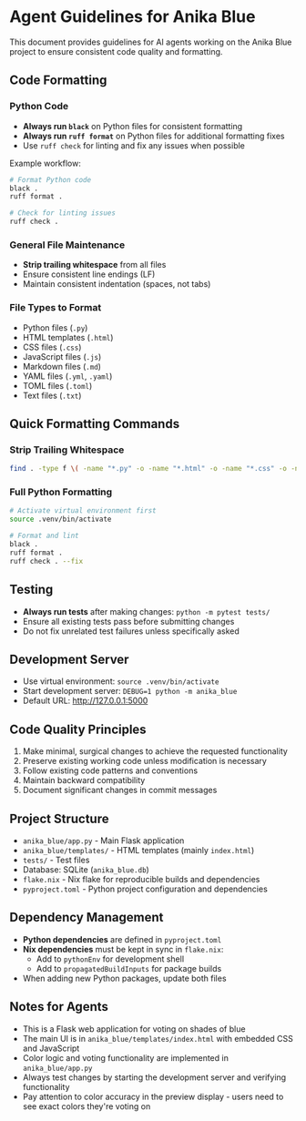# Agent Guidelines for Anika Blue

This document provides guidelines for AI agents working on the Anika Blue project to ensure consistent code quality and formatting.

## Code Formatting

### Python Code
- **Always run `black`** on Python files for consistent formatting
- **Always run `ruff format`** on Python files for additional formatting fixes
- Use `ruff check` for linting and fix any issues when possible

Example workflow:
```bash
# Format Python code
black .
ruff format .

# Check for linting issues
ruff check .
```

### General File Maintenance
- **Strip trailing whitespace** from all files
- Ensure consistent line endings (LF)
- Maintain consistent indentation (spaces, not tabs)

### File Types to Format
- Python files (`.py`)
- HTML templates (`.html`)
- CSS files (`.css`)
- JavaScript files (`.js`)
- Markdown files (`.md`)
- YAML files (`.yml`, `.yaml`)
- TOML files (`.toml`)
- Text files (`.txt`)

## Quick Formatting Commands

### Strip Trailing Whitespace
```bash
find . -type f \( -name "*.py" -o -name "*.html" -o -name "*.css" -o -name "*.js" -o -name "*.md" -o -name "*.yml" -o -name "*.yaml" -o -name "*.toml" -o -name "*.txt" \) -not -path "./.venv/*" -not -path "./.git/*" -not -path "./.*cache*" -exec sed -i 's/[[:space:]]*$//' {} \;
```

### Full Python Formatting
```bash
# Activate virtual environment first
source .venv/bin/activate

# Format and lint
black .
ruff format .
ruff check . --fix
```

## Testing
- **Always run tests** after making changes: `python -m pytest tests/`
- Ensure all existing tests pass before submitting changes
- Do not fix unrelated test failures unless specifically asked

## Development Server
- Use virtual environment: `source .venv/bin/activate`
- Start development server: `DEBUG=1 python -m anika_blue`
- Default URL: http://127.0.0.1:5000

## Code Quality Principles
1. Make minimal, surgical changes to achieve the requested functionality
2. Preserve existing working code unless modification is necessary
3. Follow existing code patterns and conventions
4. Maintain backward compatibility
5. Document significant changes in commit messages

## Project Structure
- `anika_blue/app.py` - Main Flask application
- `anika_blue/templates/` - HTML templates (mainly `index.html`)
- `tests/` - Test files
- Database: SQLite (`anika_blue.db`)
- `flake.nix` - Nix flake for reproducible builds and dependencies
- `pyproject.toml` - Python project configuration and dependencies

## Dependency Management
- **Python dependencies** are defined in `pyproject.toml`
- **Nix dependencies** must be kept in sync in `flake.nix`:
  - Add to `pythonEnv` for development shell
  - Add to `propagatedBuildInputs` for package builds
- When adding new Python packages, update both files

## Notes for Agents
- This is a Flask web application for voting on shades of blue
- The main UI is in `anika_blue/templates/index.html` with embedded CSS and JavaScript
- Color logic and voting functionality are implemented in `anika_blue/app.py`
- Always test changes by starting the development server and verifying functionality
- Pay attention to color accuracy in the preview display - users need to see exact colors they're voting on